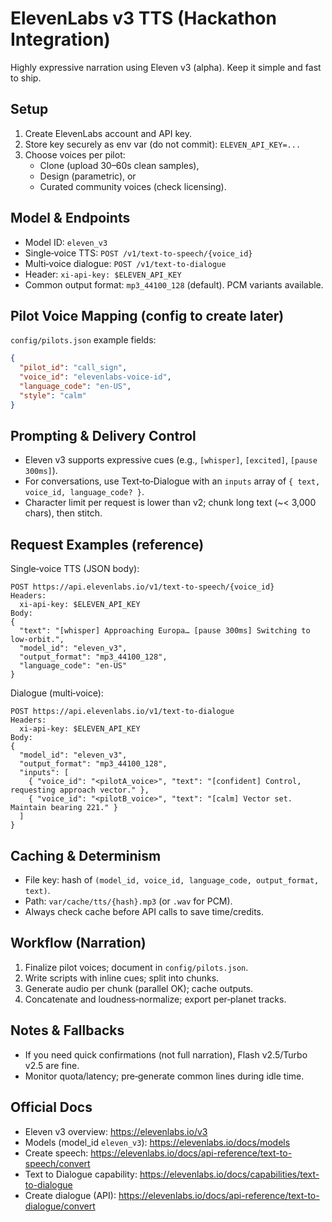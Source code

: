 # ElevenLabs v3 TTS (Hackathon Integration)

Highly expressive narration using Eleven v3 (alpha). Keep it simple and fast to ship.

## Setup

1) Create ElevenLabs account and API key.
2) Store key securely as env var (do not commit): `ELEVEN_API_KEY=...`
3) Choose voices per pilot:
   - Clone (upload 30–60s clean samples),
   - Design (parametric), or
   - Curated community voices (check licensing).

## Model & Endpoints

- Model ID: `eleven_v3`
- Single‑voice TTS: `POST /v1/text-to-speech/{voice_id}`
- Multi‑voice dialogue: `POST /v1/text-to-dialogue`
- Header: `xi-api-key: $ELEVEN_API_KEY`
- Common output format: `mp3_44100_128` (default). PCM variants available.

## Pilot Voice Mapping (config to create later)

`config/pilots.json` example fields:

```json
{
  "pilot_id": "call_sign",
  "voice_id": "elevenlabs-voice-id",
  "language_code": "en-US",
  "style": "calm"
}
```

## Prompting & Delivery Control

- Eleven v3 supports expressive cues (e.g., `[whisper]`, `[excited]`, `[pause 300ms]`).
- For conversations, use Text‑to‑Dialogue with an `inputs` array of `{ text, voice_id, language_code? }`.
- Character limit per request is lower than v2; chunk long text (~< 3,000 chars), then stitch.

## Request Examples (reference)

Single‑voice TTS (JSON body):

```http
POST https://api.elevenlabs.io/v1/text-to-speech/{voice_id}
Headers:
  xi-api-key: $ELEVEN_API_KEY
Body:
{
  "text": "[whisper] Approaching Europa… [pause 300ms] Switching to low‑orbit.",
  "model_id": "eleven_v3",
  "output_format": "mp3_44100_128",
  "language_code": "en-US"
}
```

Dialogue (multi‑voice):

```http
POST https://api.elevenlabs.io/v1/text-to-dialogue
Headers:
  xi-api-key: $ELEVEN_API_KEY
Body:
{
  "model_id": "eleven_v3",
  "output_format": "mp3_44100_128",
  "inputs": [
    { "voice_id": "<pilotA_voice>", "text": "[confident] Control, requesting approach vector." },
    { "voice_id": "<pilotB_voice>", "text": "[calm] Vector set. Maintain bearing 221." }
  ]
}
```

## Caching & Determinism

- File key: hash of `(model_id, voice_id, language_code, output_format, text)`.
- Path: `var/cache/tts/{hash}.mp3` (or `.wav` for PCM).
- Always check cache before API calls to save time/credits.

## Workflow (Narration)

1) Finalize pilot voices; document in `config/pilots.json`.
2) Write scripts with inline cues; split into chunks.
3) Generate audio per chunk (parallel OK); cache outputs.
4) Concatenate and loudness‑normalize; export per‑planet tracks.

## Notes & Fallbacks

- If you need quick confirmations (not full narration), Flash v2.5/Turbo v2.5 are fine.
- Monitor quota/latency; pre‑generate common lines during idle time.

## Official Docs

- Eleven v3 overview: https://elevenlabs.io/v3
- Models (model_id `eleven_v3`): https://elevenlabs.io/docs/models
- Create speech: https://elevenlabs.io/docs/api-reference/text-to-speech/convert
- Text to Dialogue capability: https://elevenlabs.io/docs/capabilities/text-to-dialogue
- Create dialogue (API): https://elevenlabs.io/docs/api-reference/text-to-dialogue/convert
